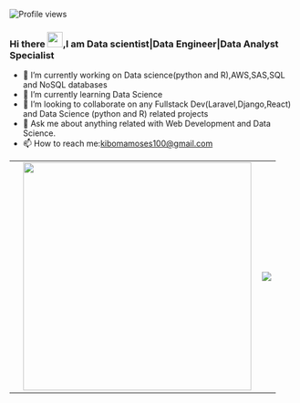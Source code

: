 


![Profile views](https://gpvc.arturio.dev/kibomamoses)
### Hi there <img src="https://user-images.githubusercontent.com/5679180/79618120-0daffb80-80be-11ea-819e-d2b0fa904d07.gif" width="27px">,I am <b>Data scientist|Data Engineer|Data Analyst </b> Specialist


- 🔭 I’m currently working on Data science(python and R),AWS,SAS,SQL and NoSQL databases
- 🌱 I’m currently learning Data Science
- 👯 I’m looking to collaborate on any Fullstack Dev(Laravel,Django,React) and Data Science (python and R) related projects
- 💬 Ask me about  anything related with Web Development and Data Science.
- 📫 How to reach me:kibomamoses100@gmail.com

<center>
  <table>
  <tr>
      <td>
        <td>
          <img width="400px" align="left" src="https://github-readme-stats.vercel.app/api?username=kibomamoses&count_private=true&show_icons=true&theme=dark&layout=compact"/>
       </td>
    <td>
     <a href="https://wakatime.com"><img src="https://wakatime.com/share/@kibomamoses/d3306495-5d98-4e65-a003-03ae12f0438a.png" /></a>
    </td>
  </tr>   
</table>
</center>



